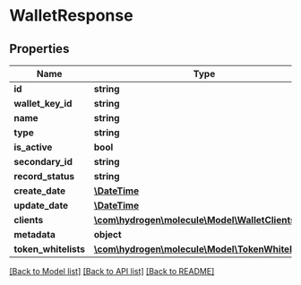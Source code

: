 # WalletResponse

## Properties
Name | Type | Description | Notes
------------ | ------------- | ------------- | -------------
**id** | **string** |  | [optional] 
**wallet_key_id** | **string** |  | [optional] 
**name** | **string** |  | [optional] 
**type** | **string** |  | [optional] 
**is_active** | **bool** |  | [optional] 
**secondary_id** | **string** |  | [optional] 
**record_status** | **string** |  | [optional] 
**create_date** | [**\DateTime**](\DateTime.md) |  | [optional] 
**update_date** | [**\DateTime**](\DateTime.md) |  | [optional] 
**clients** | [**\com\hydrogen\molecule\Model\WalletClients[]**](WalletClients.md) |  | [optional] 
**metadata** | **object** |  | [optional] 
**token_whitelists** | [**\com\hydrogen\molecule\Model\TokenWhitelists[]**](TokenWhitelists.md) |  | [optional] 

[[Back to Model list]](../README.md#documentation-for-models) [[Back to API list]](../README.md#documentation-for-api-endpoints) [[Back to README]](../README.md)


